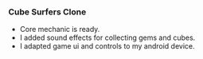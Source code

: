### Cube Surfers Clone

- Core mechanic is ready.
- I added sound effects for collecting gems and cubes.
- I adapted game ui and controls to my android device.

